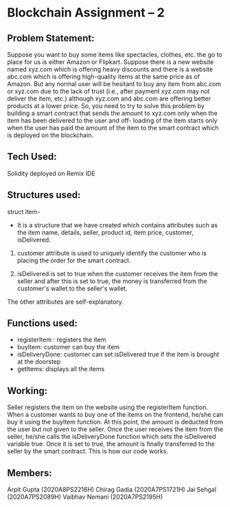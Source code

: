 # Blockchain Assignment – 2
## Problem Statement:
Suppose you want to buy some items like spectacles, clothes, etc. the go to place for us is either Amazon or Flipkart. Suppose there is a new website named xyz.com which is offering heavy discounts and there is a website abc.com which is offering high-quality items at the same price as of Amazon. But any normal user will be hesitant to buy any item from abc.com or xyz.com due to the lack of trust (i.e., after payment xyz.com may not deliver the item, etc.) although xyz.com and abc.com are offering better products at a lower price. 
So, you need to try to solve this problem by building a smart contract that sends the amount to xyz.com only when the item has been delivered to the user and off- loading of the item starts only when the user has paid the amount of the item to the smart contract which is deployed on the blockchain.

## Tech Used:
Solidity deployed on Remix IDE

## Structures used:

struct item-

- It is a structure that we have created which contains attributes such as the item name, details, seller, product id, item price, customer, isDelivered.

1. customer attribute is used to uniquely identify the customer who is placing the order for the smart contract.

2. isDelivered is set to true when the customer receives the item from the seller and after this is set to true, the money is transferred from the customer's wallet to the seller's wallet.

The other attributes are self-explanatory.

## Functions used:

- registerItem : registers the item 
- buyItem: customer can buy the item 
- isDeliveryDone: customer can set isDelivered true if the item is brought at the doorstep 
- getItems: displays all the items 

## Working:

Seller registers the item on the website using the registerItem function. When a customer wants to buy one of the items on the frontend, he/she can buy it using the buyItem function. At this point, the amount is deducted from the user but not given to the seller. Once the user receives the item from the seller, he/she calls the isDeliveryDone function which sets the isDelivered variable true. Once it is set to true, the amount is finally transferred to the seller by the smart contract. This is how our code works.  

## Members:

Arpit Gupta (2020A8PS2216H)
Chirag Gadia (2020A7PS1721H)
Jai Sehgal (2020A7PS2089H)
Vaibhav Nemani (2020A7PS2195H)
